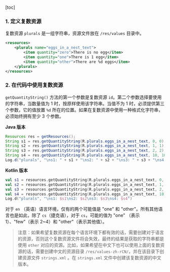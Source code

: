 [toc]

### 1. 定义复数资源

复数资源 `plurals` 是一组字符串，资源文件放在 `/res/values` 目录中。

```xml
<resources>
    <plurals name="eggs_in_a_nest_text">
        <item quantity="zero">There is no egg</item>
        <item quantity="one">There is 1 egg</item>
        <item quantity="other">There are %d eggs</item>
    </plurals>
</resources>
```

### 2. 在代码中使用复数资源

`getQuantityString()` 方法的第一个参数是复数资源 `id`。第二个参数选择要使用的字符串，当数量值为 1 时，按原样使用该字符串。当值不为 1 时，必须提供第三个参数，它的值放置 `%d` 所在的位置。如果在复数资源中使用一种格式化字符串，必须始终拥有至少 3 个参数。

**Java 版本**

```java
Resources res = getResources();
String s1 = res.getQuantityString(R.plurals.eggs_in_a_nest_text, 0, 0);
String s2 = res.getQuantityString(R.plurals.eggs_in_a_nest_text, 1, 1);
String s3 = res.getQuantityString(R.plurals.eggs_in_a_nest_text, 2, 2);
String s4 = res.getQuantityString(R.plurals.eggs_in_a_nest_text, 10, 10);
Log.d("plurals", "\ns1: " + s1 + "\ns2: " + s2 + "\ns3: " + s3 + "\ns4: " + s4);
```

**Kotlin 版本**

```kotlin
val s1 = resources.getQuantityString(R.plurals.eggs_in_a_nest_text, 0, 0)
val s2 = resources.getQuantityString(R.plurals.eggs_in_a_nest_text, 1, 1)
val s3 = resources.getQuantityString(R.plurals.eggs_in_a_nest_text, 2, 2)
val s4 = resources.getQuantityString(R.plurals.eggs_in_a_nest_text, 10, 10)
Log.d("plurals", "\ns1: $s1\ns2: $s2\ns3: $s3\ns4: $s4")
```

对于 `en` （英语）语言环境，仅有的两个可能值是 "one" 和 "other"。所有其他语言也是如此，除了 `cs`（捷克语），对于 `cs`，可能的值为 "one" （表示 1）、"few"（表示 2~4）和 "other"（表示其他值）。

> 注意：如果希望复数资源在每个语言环境下都有效的话，需要创建对于语言的资源，否则这个复数资源文件将会失效，最终的结果是获取的字符串都是使用 `other` 对应的资源。比如，如果希望在中文下也可以使用上面的复数资源的话，需要创建中文的资源目录 `/res/values-zh-rCN/`，并在该目录下创建资源文件 `strings.xml` 。在 `strings.xml` 文件中创建该复数资源的中文版本。